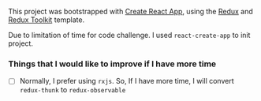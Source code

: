 This project was bootstrapped with [Create React App](https://github.com/facebook/create-react-app), using the [Redux](https://redux.js.org/) and [Redux Toolkit](https://redux-toolkit.js.org/) template.

Due to limitation of time for code challenge. I used `react-create-app` to init project.


### Things that I would like to improve if I have more time

- [ ] Normally, I prefer using `rxjs`. So, If I have more time, I will convert `redux-thunk` to `redux-observable`
